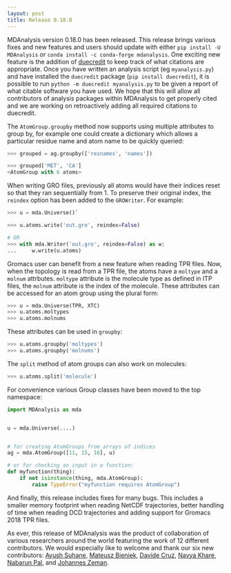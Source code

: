 ```yaml
---
layout: post
title: Release 0.18.0
---
```


MDAnalysis version 0.18.0 has been released.
This release brings various fixes and new features and users should update with either `pip install -U MDAnalysis` or `conda install -c conda-forge mdanalysis`.
One exciting new feature is the addition of [duecredit](https://github.com/duecredit/duecredit/)
to keep track of what citations are appropriate.
Once you have written an analysis script (eg `myanalysis.py`)
and have installed the `duecredit` package (`pip install duecredit`),
it is possible to run `python -m duecredit myanalysis.py` to be given a report of what citable software you have used.
We hope that this will allow all contributors of analysis packages within MDAnalysis to get properly cited
and we are working on retroactively adding all required citations to duecredit.


The `AtomGroup.groupby` method now supports using multiple attributes to group by,
for example one could create a dictionary which allows a particular residue name and atom name to be quickly queried:

```python
>>> grouped = ag.groupby(['resnames', 'names'])

>>> grouped['MET', 'CA']
<AtomGroup with 6 atoms>

```

When writing GRO files,
previously all atoms would have their indices reset so that they ran sequentially from 1.
To preserve their original index, the `reindex` option has been added to the `GROWriter`.
For example:

```python
>>> u = mda.Universe()`

>>> u.atoms.write('out.gro', reindex=False)

# OR
>>> with mda.Writer('out.gro', reindex=False) as w:
...     w.write(u.atoms)

```

Gromacs user can benefit from a new feature when reading TPR files. Now, when the topology is read from a TPR file, the atoms have a ``moltype`` and a ``molnum`` attrbutes. ``moltype`` attribute is the molecule type as defined in ITP files, the ``molnum`` attribute is the index of the molecule. These attributes can be accessed for an atom group using the plural form:

```python
>>> u = mda.Universe(TPR, XTC)
>>> u.atoms.moltypes
>>> u.atoms.molnums
```

These attributes can be used in ``groupby``:

```python
>>> u.atoms.groupby('moltypes')
>>> u.atoms.groupby('molnums')
```

The ``split`` method of atom groups can also work on molecules:

```python
>>> u.atoms.split('molecule')
```

For convenience various Group classes have been moved to the top namespace:

```python
import MDAnalysis as mda


u = mda.Universe(....)


# for creating AtomGroups from arrays of indices
ag = mda.AtomGroup([11, 15, 16], u)

# or for checking an input in a function:
def myfunction(thing):
    if not isinstance(thing, mda.AtomGroup):
        raise TypeError("myfunction requires AtomGroup")

```

And finally, this release includes fixes for many bugs.
This includes
a smaller memory footprint when reading NetCDF trajectories,
better handling of time when reading DCD trajectories
and adding support for Gromacs 2018 TPR files.


As ever, this release of MDAnalysis was the product of collaboration of various researchers around the world featuring the work of 12 different contributors.
We would especially like to welcome and thank our six new contributors:
[Ayush Suhane][],
[Mateusz Bieniek][],
[Davide Cruz][],
[Navya Khare][],
[Nabarun Pal][],
and
[Johannes Zeman][].

[Ayush Suhane]: https://github.com/ayushsuhane
[Mateusz Bieniek]: https://github.com/bieniekmateusz
[Davide Cruz]: https://github.com/davidercruz
[Navya Khare]: https://github.com/navyakhare
[Nabarun Pal]: https://github.com/palnabarun
[Johannes Zeman]: https://github.com/zemanj
